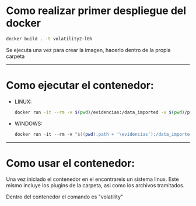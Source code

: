 # Como realizar primer despliegue del docker 

``` bash
docker build . -t volatility2-l0h 
```


Se ejecuta una vez para crear la imagen, hacerlo dentro de la propia carpeta


_________________________________________________________________________________

# Como ejecutar el contenedor: 


* LINUX: 
    ``` bash
    docker run -it --rm -v $(pwd)/evidencias:/data_imported -v $(pwd)/plugins:/volatility/volatility/plugins volatility2-l0h 
    ```

* WINDOWS: 
    ``` powershell
    docker run -it --rm -v "$((pwd).path + '\evidencias'):/data_imported" -v "$((pwd).path + '\plugins'):/volatility/volatility/plugins" volatility2-l0h
    ```

_________________________________________________________________________________

# Como usar el contenedor:

Una vez iniciado el contenedor en el encontrareis un sistema linux. Este mismo incluye los plugins de la carpeta, asi como los archivos tramitados.

Dentro del contenedor el comando es "volatility"
